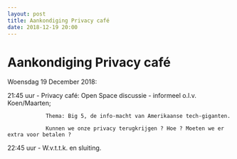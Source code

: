```yaml
---
layout: post
title: Aankondiging Privacy café
date: 2018-12-19 20:00
---
```


# Aankondiging Privacy café

Woensdag 19 December 2018:

21:45 uur - Privacy café: Open Space discussie - informeel o.l.v. Koen/Maarten;

                Thema: Big 5, de info-macht van Amerikaanse tech-giganten.

                Kunnen we onze privacy terugkrijgen ? Hoe ? Moeten we er extra voor betalen ?

22:45 uur - W.v.t.t.k. en sluiting.


